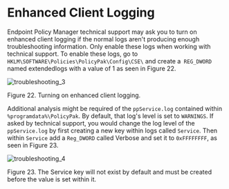 # Enhanced Client Logging

Endpoint Policy Manager technical support may ask you to turn on enhanced client logging if the
normal logs aren't producing enough troubleshooting information. Only enable these logs when working
with technical support. To enable these logs, go to` HKLM\SOFTWARE\Policies\PolicyPak\Config\CSE\`
and create a` REG_DWORD` named extendedlogs with a value of 1 as seen in Figure 22.

![troubleshooting_3](/img/product_docs/endpointpolicymanager/endpointpolicymanager/troubleshooting/preferences/troubleshooting_3.webp)

Figure 22. Turning on enhanced client logging.

Additional analysis might be required of the `ppService.log` contained within
`%programdata%\PolicyPak`. By default, that log's level is set to `WARNINGS`. If asked by technical
support, you would change the log level of the `ppService.log` by first creating a new key within
logs called `Service`. Then within `Service` add a `Reg_DWORD` called Verbose and set it to
`0xFFFFFFFF`, as seen in Figure 23.

![troubleshooting_4](/img/product_docs/endpointpolicymanager/endpointpolicymanager/troubleshooting/preferences/troubleshooting_4.webp)

Figure 23. The Service key will not exist by default and must be created before the value is set
within it.
